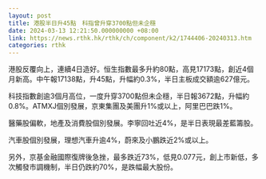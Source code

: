 ```yaml
---
layout: post
title: 港股半日升45點　科指曾升穿3700點但未企穩
date: 2024-03-13 12:21:50.000000000 +08:00
link: https://news.rthk.hk/rthk/ch/component/k2/1744406-20240313.htm
categories: rthk
---
```


港股反覆向上，連續4日造好。恒生指數最多升約80點，高見17173點，創近4個月新高。中午報17138點，升45點，升幅約0.3%，半日主板成交額逾627億元。

科技指數創逾3個月高位，一度升穿3700點但未企穩，半日報3672點，升幅約0.8%。ATMXJ個別發展，京東集團及美團升1%或以上，阿里巴巴跌1%。

醫藥股偏軟，地產及消費股個別發展。李寧回吐近4%，是半日表現最差藍籌股。

汽車股個別發展，理想汽車升逾4%，蔚來及小鵬跌近2%或以上。

另外，京基金融國際復牌後急挫，最多跌近73%，低見0.077元，創上市新低，多次觸發市調機制，半日仍跌約70%，是跌幅最大股份。
